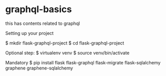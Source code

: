 # graphql-basics
this has contents related to graphql


Setting up your project


$ mkdir flask-graphql-project
$ cd flask-graphql-project

Optional step:
$ virtualenv venv
$ source venv/bin/activate

Mandatory 
$ pip install flask flask-graphql flask-migrate flask-sqlalchemy graphene graphene-sqlalchemy
